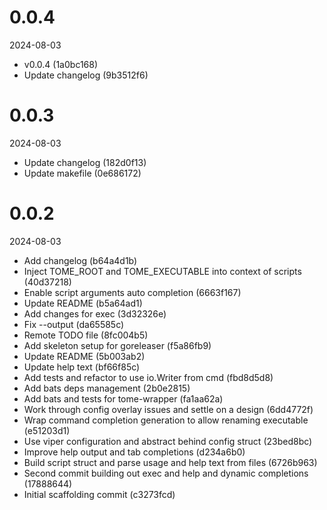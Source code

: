 
0.0.4
=============
2024-08-03

* v0.0.4 (1a0bc168)
* Update changelog (9b3512f6)

0.0.3
=============
2024-08-03

* Update changelog (182d0f13)
* Update makefile (0e686172)

0.0.2
=============
2024-08-03

* Add changelog (b64a4d1b)
* Inject TOME_ROOT and TOME_EXECUTABLE into context of scripts (40d37218)
* Enable script arguments auto completion (6663f167)
* Update README (b5a64ad1)
* Add changes for exec (3d32326e)
* Fix --output (da65585c)
* Remote TODO file (8fc004b5)
* Add skeleton setup for goreleaser (f5a86fb9)
* Update README (5b003ab2)
* Update help text (bf66f85c)
* Add tests and refactor to use io.Writer from cmd (fbd8d5d8)
* Add bats deps management (2b0e2815)
* Add bats and tests for tome-wrapper (fa1aa62a)
* Work through config overlay issues and settle on a design (6dd4772f)
* Wrap command completion generation to allow renaming executable (e51203d1)
* Use viper configuration and abstract behind config struct (23bed8bc)
* Improve help output and tab completions (d234a6b0)
* Build script struct and parse usage and help text from files (6726b963)
* Second commit building out exec and help and dynamic completions (17888644)
* Initial scaffolding commit (c3273fcd)


